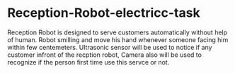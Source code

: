 # Reception-Robot-electricc-task

Reception Robot is designed to serve customers automatically without help of human. Robot smilling and move his hand whenever someone facing him within few centemeters. Ultrasonic sensor will be used to notice if any customer infront of the recption robot, Camera also will be used to recognize if the person first time use this servce or not.
